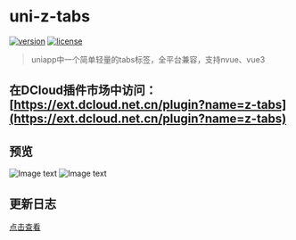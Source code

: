 # uni-z-tabs
[![version](https://img.shields.io/badge/version-0.1.5-blue)](https://github.com/SmileZXLee/uni-z-tabs)
[![license](https://img.shields.io/github/license/SmileZXLee/uni-z-tabs)](https://en.wikipedia.org/wiki/MIT_License)

> uniapp中一个简单轻量的tabs标签，全平台兼容，支持nvue、vue3

## 在DCloud插件市场中访问：[https://ext.dcloud.net.cn/plugin?name=z-tabs](https://ext.dcloud.net.cn/plugin?name=z-tabs)
 
 ## 预览
![Image text](https://img-cdn-aliyun.dcloud.net.cn/stream/plugin_screens/713ba3c0-d9cf-11ec-a9ef-618328282f0a_0.png?image_process=quality,q_70/format,webp&v=1661740244)
![Image text](https://img-cdn-aliyun.dcloud.net.cn/stream/plugin_screens/713ba3c0-d9cf-11ec-a9ef-618328282f0a_1.png?image_process=quality,q_70/format,webp&v=1661871862)

## 更新日志
[点击查看](https://ext.dcloud.net.cn/plugin?id=8308&update_log)
